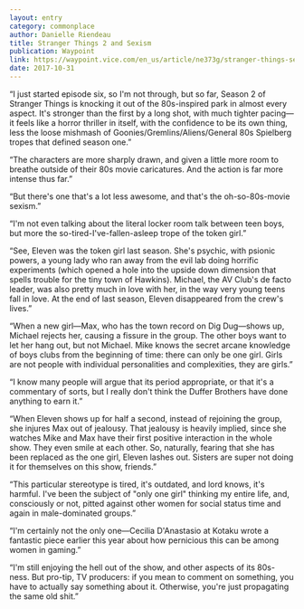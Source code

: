 ```yaml
---
layout: entry
category: commonplace
author: Danielle Riendeau
title: Stranger Things 2 and Sexism
publication: Waypoint
link: https://waypoint.vice.com/en_us/article/ne373g/stranger-things-season-2-sexism
date: 2017-10-31
---
```


“I just started episode six, so I'm not through, but so far, Season 2 of Stranger Things is knocking it out of the 80s-inspired park in almost every aspect. It's stronger than the first by a long shot, with much tighter pacing—it feels like a horror thriller in itself, with the confidence to be its own thing, less the loose mishmash of Goonies/Gremlins/Aliens/General 80s Spielberg tropes that defined season one.”

“The characters are more sharply drawn, and given a little more room to breathe outside of their 80s movie caricatures. And the action is far more intense thus far.”

“But there's one that's a lot less awesome, and that's the oh-so-80s-movie sexism.”

“I'm not even talking about the literal locker room talk between teen boys, but more the so-tired-I've-fallen-asleep trope of the token girl.”

“See, Eleven was the token girl last season. She's psychic, with psionic powers, a young lady who ran away from the evil lab doing horrific experiments (which opened a hole into the upside down dimension that spells trouble for the tiny town of Hawkins). Michael, the AV Club's de facto leader, was also pretty much in love with her, in the way very young teens fall in love. At the end of last season, Eleven disappeared from the crew's lives.”

“When a new girl—Max, who has the town record on Dig Dug—shows up, Michael rejects her, causing a fissure in the group. The other boys want to let her hang out, but not Michael. Mike knows the secret arcane knowledge of boys clubs from the beginning of time: there can only be one girl. Girls are not people with individual personalities and complexities, they are girls.”

“I know many people will argue that its period appropriate, or that it's a commentary of sorts, but I really don't think the Duffer Brothers have done anything to earn it.”

“When Eleven shows up for half a second, instead of rejoining the group, she injures Max out of jealousy. That jealousy is heavily implied, since she watches Mike and Max have their first positive interaction in the whole show. They even smile at each other. So, naturally, fearing that she has been replaced as the one girl, Eleven lashes out. Sisters are super not doing it for themselves on this show, friends.”

“This particular stereotype is tired, it's outdated, and lord knows, it's harmful. I've been the subject of "only one girl" thinking my entire life, and, consciously or not, pitted against other women for social status time and again in male-dominated groups.”

“I'm certainly not the only one—Cecilia D'Anastasio at Kotaku wrote a fantastic piece earlier this year about how pernicious this can be among women in gaming.”

“I'm still enjoying the hell out of the show, and other aspects of its 80s-ness. But pro-tip, TV producers: if you mean to comment on something, you have to actually say something about it. Otherwise, you're just propagating the same old shit.”

